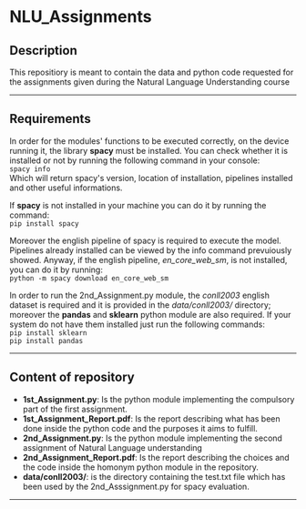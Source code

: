 # NLU_Assignments
## Description
This repositiory is meant to contain the data and python code requested for the assignments given during the Natural Language Understanding course
***
## Requirements
In order for the modules' functions to be executed correctly, on the device running it, the library **spacy** must be installed.
You can check whether it is installed or not by running the following command in your console:  
`spacy info`  
Which will return spacy's version, location of installation, pipelines installed and other useful informations.

If **spacy** is not installed in your machine you can do it by running the command:  
`pip install spacy`  

Moreover the english pipeline of spacy is required to execute the model. Pipelines already installed can be viewed by the info command prevuiously showed. Anyway, 
if the english pipeline, _en_core_web_sm_, is not installed, you can do it by running:  
`python -m spacy download en_core_web_sm` 

In order to run the 2nd_Assignment.py module, the _conll2003_ english dataset is required and it is provided in the _data/conll2003/_ directory; moreover the 
**pandas** and **sklearn** python module are also required.
If your system do not have them installed just run the following commands:   
`pip install sklearn`   
`pip install pandas`

***
## Content of repository
* **1st_Assignment.py**: Is the python module implementing the compulsory part of the first assignment.
* **1st_Assignment_Report.pdf**: Is the report describing what has been done inside the python code and the purposes it aims to fulfill.
* **2nd_Assignment.py**: Is the python module implementing the second assignment of Natural Language understanding
* **2nd_Assignment_Report.pdf**: Is the report describing the choices and the code inside the homonym python module in the repository.
* **data/conll2003/**: is the directory containing the test.txt file which has been used by the 2nd_Asssignment.py for spacy evaluation.
***
